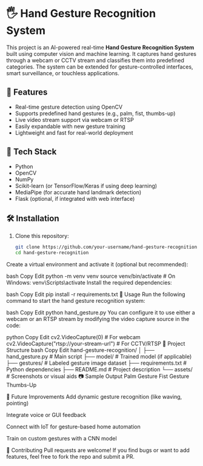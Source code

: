 # 🖐️ Hand Gesture Recognition System

This project is an AI-powered real-time **Hand Gesture Recognition System** built using computer vision and machine learning. It captures hand gestures through a webcam or CCTV stream and classifies them into predefined categories. The system can be extended for gesture-controlled interfaces, smart surveillance, or touchless applications.

## 📸 Features

- Real-time gesture detection using OpenCV
- Supports predefined hand gestures (e.g., palm, fist, thumbs-up)
- Live video stream support via webcam or RTSP
- Easily expandable with new gesture training
- Lightweight and fast for real-world deployment

## 🧠 Tech Stack

- Python
- OpenCV
- NumPy
- Scikit-learn (or TensorFlow/Keras if using deep learning)
- MediaPipe (for accurate hand landmark detection)
- Flask (optional, if integrated with web interface)

## 🛠️ Installation

1. Clone this repository:
   ```bash
   git clone https://github.com/your-username/hand-gesture-recognition.git
   cd hand-gesture-recognition
Create a virtual environment and activate it (optional but recommended):

bash
Copy
Edit
python -m venv venv
source venv/bin/activate  # On Windows: venv\Scripts\activate
Install the required dependencies:

bash
Copy
Edit
pip install -r requirements.txt
🧪 Usage
Run the following command to start the hand gesture recognition system:

bash
Copy
Edit
python hand_gesture.py
You can configure it to use either a webcam or an RTSP stream by modifying the video capture source in the code:

python
Copy
Edit
cv2.VideoCapture(0)  # For webcam
cv2.VideoCapture("rtsp://your-stream-url")  # For CCTV/RTSP
📂 Project Structure
bash
Copy
Edit
hand-gesture-recognition/
│
├── hand_gesture.py           # Main script
├── model/                    # Trained model (if applicable)
├── gestures/                 # Labeled gesture image dataset
├── requirements.txt          # Python dependencies
├── README.md                 # Project description
└── assets/                   # Screenshots or visual aids
📷 Sample Output
Palm Gesture	Fist Gesture	Thumbs-Up

🚀 Future Improvements
Add dynamic gesture recognition (like waving, pointing)

Integrate voice or GUI feedback

Connect with IoT for gesture-based home automation

Train on custom gestures with a CNN model

🤝 Contributing
Pull requests are welcome! If you find bugs or want to add features, feel free to fork the repo and submit a PR.